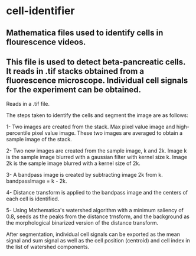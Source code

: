 # cell-identifier
Mathematica files used to identify cells in flourescence videos.
------------------------------------------------------------------------------
This file is used to detect beta-pancreatic cells. It reads in .tif stacks obtained from a fluorescence microscope. Individual cell signals for the experiment can be obtained.
------------------------------------------------------------------------------
Reads in a .tif file.

The steps taken to identify the cells and segment the image are as follows:

  1- Two images are created from the stack. Max pixel value image and high-percentile pixel value image. These two images are averaged to obtain a sample image of the stack.
  
  2- Two new images are created from the sample image, k and 2k. Image k is the sample image blurred with a gaussian filter with kernel size k. Image 2k is the sample image blurred with a kernel size of 2k.
  
  3- A bandpass image is created by subtracting image 2k from k. bandpassImage = k - 2k.
  
  4- Distance transform is applied to the bandpass image and the centers of each cell is identified.
  
  5- Using Mathematica's watershed algorithm with a minimum saliency of 0.8, seeds as the peaks from the distance trnsform, and the background as the morphological binarized version of the distance transform.

After segmentation, individual cell signals can be exported as the mean signal and sum signal as well as the cell position (centroid) and cell index in the list of watershed components.
